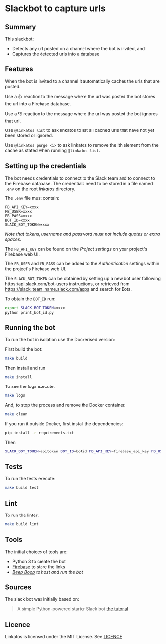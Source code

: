 # Slackbot to capture urls

## Summary

This slackbot:

  - Detects any url posted on a channel where the bot is invited, and
  - Captures the detected urls into a database


## Features

When the bot is invited to a channel it automatically caches the urls that are
posted.

Use a :+1: reaction to the message where the url was posted the bot stores the
url into a Firebase database.

Use a :-1: reaction to the message where the url was posted the bot ignores
that url.

Use `@linkatos list` to ask linkatos to list all cached urls that have not yet
been stored or ignored.

Use `@linkatos purge <i>` to ask linkatos to remove the ith element from the
cache as stated when running `@linkatos list`.

## Setting up the credentials

The bot needs credentials to connect to the Slack team and to connect to the
Firebase database. The credentials need to be stored in a file named `.env` on
the root _linkatos_ directory.

The `.env` file must contain:

```
FB_API_KEY=xxxx
FB_USER=xxxx
FB_PASS=xxxx
BOT_ID=xxxx
SLACK_BOT_TOKEN=xxxx
```
_Note that tokens, username and password must not include quotes or extra
spaces._

The `FB_API_KEY` can be found on the _Project settings_ on your project's
Firebase web UI.

The `FB_USER` and `FB_PASS` can be added to the _Authentication_ settings
within the project's Firebase web UI.

The `SLACK_BOT_TOKEN` can be obtained by setting up a new bot user following
https:/api.slack.com/bot-users instructions, or retrieved from
https://slack_team_name.slack.com/apps and search for Bots.

To obtain the `BOT_ID` run:
```sh
export SLACK_BOT_TOKEN=xxxx
python print_bot_id.py
```

## Running the bot

To run the bot in isolation use the Dockerised version:

First build the bot:

```sh
make build
```

Then install and run

```sh
make install
```

To see the logs execute:

```sh
make logs
```

And, to stop the process and remove the Docker container:

```sh
make clean
```


If you run it outside Docker, first install the dependencies:

```sh
pip install -r requirements.txt
```

Then

```sh
SLACK_BOT_TOKEN=apitoken BOT_ID=botid FB_API_KEY=firebase_api_key FB_USER=firebase_user FB_PASS="firebase_password" ./linkatos.py
```


## Tests

To run the tests execute:

```sh
make build test
```


## Lint

To run the linter:

```sh
make build lint
```


## Tools

The initial choices of tools are:
  - Python 3 to create the bot
  - [Firebase](https://firebase.google.com) to store the links
  - _[Beep Boop](https://beepboophq.com) to host and run the bot_


## Sources

The slack bot was initially based on:
> A simple Python-powered starter Slack bot
> [the tutorial](https://www.fullstackpython.com/blog/build-first-slack-bot-python.html)


## Licence

Linkatos is licensed under the MIT License. See [LICENCE](https://github.com/iwi/linkatos/blob/master/LICENCE)

